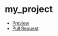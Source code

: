 # my_project
  - [Preview](https://musical-sunburst-578049.netlify.app)
  - [Pull Request](https://github.com/Anastasia4sik/my_project/pull/1/files)